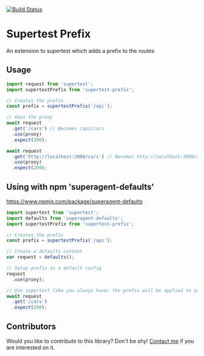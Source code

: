 [![Build Status](https://travis-ci.org/rodrigowirth/supertest-prefix.svg?branch=master)](https://travis-ci.org/rodrigowirth/supertest-prefix)

# Supertest Prefix
An extension to supertest which adds a prefix to the routes

## Usage
```javascript
import request from 'supertest';
import supertestPrefix from 'supertest-prefix';

// Creates the prefix
const prefix = supertestPrefix('/api');

// Uses the proxy
await request
  .get('/cars') // Becomes /api/cars
  .use(proxy)
  .expect(200);

await request
  .get('http://localhost:3000/cars') // Becomes http://localhost:3000/api/cars
  .use(proxy)
  .expect(200);
```

## Using with npm 'superagent-defaults'
https://www.npmjs.com/package/superagent-defaults
```javascript
import supertest from 'supertest';
import defaults from 'superagent-defaults';
import supertestPrefix from 'supertest-prefix';

// Creates the prefix
const prefix = supertestPrefix('/api');

// Create a defaults context
var request = defaults();

// Setup prefix as a default config
request
  .use(proxy);

// Use supertest like you always have; the prefix will be applied to each request automatically
await request
  .get('/cars')
  .expect(200);
```

## Contributors
Would you like to contribute to this library? Don't be shy! [Contact me](mailto:rodrigowirth90@gmail.com) if you are interested on it.
